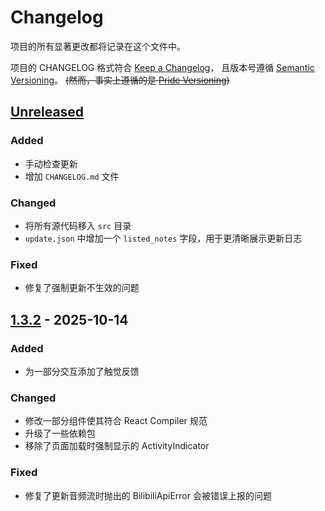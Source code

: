 # Changelog

项目的所有显著更改都将记录在这个文件中。

项目的 CHANGELOG 格式符合 [Keep a Changelog]，
且版本号遵循 [Semantic Versioning]。 ~~(然而，事实上遵循的是 [Pride Versioning])~~

## [Unreleased]

### Added

- 手动检查更新
- 增加 `CHANGELOG.md` 文件

### Changed

- 将所有源代码移入 `src` 目录
- `update.json` 中增加一个 `listed_notes` 字段，用于更清晰展示更新日志

### Fixed

- 修复了强制更新不生效的问题

## [1.3.2] - 2025-10-14

### Added

- 为一部分交互添加了触觉反馈

### Changed

- 修改一部分组件使其符合 React Compiler 规范
- 升级了一些依赖包
- 移除了页面加载时强制显示的 ActivityIndicator

### Fixed

- 修复了更新音频流时抛出的 BilibiliApiError 会被错误上报的问题

<!-- Links -->

[keep a changelog]: https://keepachangelog.com/en/1.0.0/
[semantic versioning]: https://semver.org/spec/v2.0.0.html
[pride versioning]: https://pridever.org/

<!-- Versions -->

[unreleased]: https://github.com/bbplayer-app/BBPlayer/compare/v1.3.2...HEAD
[1.3.2]: https://github.com/bbplayer-app/BBPlayer/compare/v1.3.1...v1.3.2
